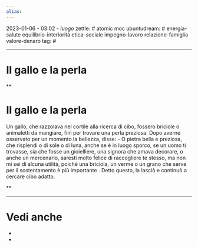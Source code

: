 ```yaml
---
alias: 
---
```

2023-01-06 - 03:02 - *luogo*
zettle: # atomic moc
ubuntudream: # energia-salute equilibrio-interiorità etica-sociale impegno-lavoro relazione-famiglia valore-denaro 
tag: #

---
# Il gallo e la perla


**

# Il gallo e la perla

Un gallo, che razzolava nel cortile alla ricerca di cibo, fossero briciole o animaletti da mangiare, finì per trovare una perla preziosa. Dopo averne osservato per un momento la bellezza, disse: - O pietra bella e preziosa, che risplendi o di sole o di luna, anche se è in luogo sporco, se un uomo ti trovasse, sia che fosse un gioielliere, una signora che amava decorare, o anche un mercenario, saresti molto felice di raccogliere te stesso, ma non mi sei di alcuna utilità, poiché una briciola, un verme o un grano che serve per il sostentamento è più importante . Detto questo, la lasciò e continuò a cercare cibo adatto.

**


---
# Vedi anche
- 
- 